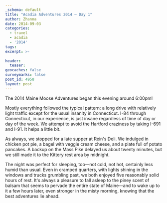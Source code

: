 ```yaml
---
_schema: default
title: "Acadia Adventures 2014 – Day 1"
author: Zhanna
date: 2014-09-03
categories:
  - travel
  - acadia
  - '2014'
tags:
excerpt: >-
  
header:
  teaser:
geocaches: false
surveymarks: false
post_id: 4958
layout: post   
---
```


The 2014 Maine Moose Adventures began this evening around 6:00pm!

Mostly everything followed the typical pattern: a long drive with relatively light traffic except for the usual insanity in Connecticut. I-84 through Connecticut, in our experience, is just insane regardless of time of day or day of the week. We attempt to avoid the Hartford craziness by taking I-691 and I-91. It helps a little bit.

As always, we stopped for a late supper at Rein's Deli.  We indulged in chicken pot pie, a bagel with veggie cream cheese,  and a plate full of potato pancakes. A backup on the Mass Pike delayed us about twenty minutes, but we still made it to the Kittery rest area by midnight. 

The night was perfect for sleeping, too—not cold, not hot, certainly less humid than usual.  Even in cramped quarters, with lights shining in the windows and trucks grumbling past, we both enjoyed five reasonably solid hours of rest. It's always a pleasure to fall asleep to the piney scent of balsam that seems to pervade the entire state of Maine—and to wake up to it a few hours later, even stronger in the misty morning, knowing that the best adventures lie ahead. 
